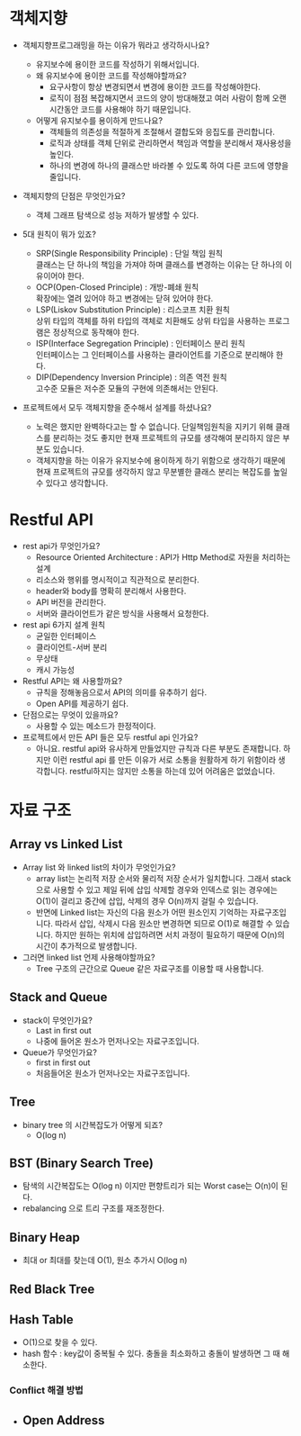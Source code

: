 # 객체지향
- 객체지향프로그래밍을 하는 이유가 뭐라고 생각하시나요?
	- 유지보수에 용이한 코드를 작성하기 위해서입니다.
	- 왜 유지보수에 용이한 코드를 작성해야할까요?
		- 요구사항이 항상 변경되면서 변경에 용이한 코드를 작성해야한다.
		- 로직이 점점 복잡해지면서 코드의 양이 방대해졌고 여러 사람이 함께 오랜 시간동안 코드를 사용해야 하기 때문입니다.
	- 어떻게 유지보수를 용이하게 만드나요?
		- 객체들의 의존성을 적절하게 조절해서 결합도와 응집도를 관리합니다.
		- 로직과 상태를 객체 단위로 관리하면서 책임과 역할을 분리해서 재사용성을 높인다.
		- 하나의 변경에 하나의 클래스만 바라볼 수 있도록 하여 다른 코드에 영향을 줄입니다.

- 객체지향의 단점은 무엇인가요?
	- 객체 그래프 탐색으로 성능 저하가 발생할 수 있다.

- 5대 원칙이 뭐가 있죠?
	- SRP(Single Responsibility Principle) : 단일 책임 원칙  
	    클래스는 단 하나의 책임을 가져야 하며 클래스를 변경하는 이유는 단 하나의 이유이어야 한다.
	 - OCP(Open-Closed Principle) : 개방-폐쇄 원칙  
	    확장에는 열려 있어야 하고 변경에는 닫혀 있어야 한다.
	- LSP(Liskov Substitution Principle) : 리스코프 치환 원칙  
	    상위 타입의 객체를 하위 타입의 객체로 치환해도 상위 타입을 사용하는 프로그램은 정상적으로 동작해야 한다.
	- ISP(Interface Segregation Principle) : 인터페이스 분리 원칙  
	    인터페이스는 그 인터페이스를 사용하는 클라이언트를 기준으로 분리해야 한다.
	- DIP(Dependency Inversion Principle) : 의존 역전 원칙  
	    고수준 모듈은 저수준 모듈의 구현에 의존해서는 안된다.
	    
- 프로젝트에서 모두 객체지향을 준수해서 설계를 하셨나요?
	- 노력은 했지만 완벽하다고는 할 수 없습니다. 단일책임원칙을 지키기 위해 클래스를 분리하는 것도 좋지만 현재 프로젝트의 규모를 생각해여 분리하지 않은 부분도 있습니다. 
	- 객체지향을 하는 이유가 유지보수에 용이하게 하기 위함으로 생각하기 때문에 현재 프로젝트의 규모를 생각하지 않고 무분별한 클래스 분리는 복잡도를 높일 수 있다고 생각합니다.

# Restful API
- rest api가 무엇인가요?
	- Resource Oriented Architecture : API가 Http Method로 자원을 처리하는 설계
	- 리소스와 행위를 명시적이고 직관적으로 분리한다.
	- header와 body를 명확히 분리해서 사용한다.
	- API 버전을 관리한다.
	- 서버와 클라이언트가 같은 방식을 사용해서 요청한다.
- rest api 6가지 설계 원칙
	- 균일한 인터페이스
	- 클라이언트-서버 분리
	- 무상태
	- 캐시 가능성
- Restful API는 왜 사용할까요?
	- 규칙을 정해놓음으로서 API의 의미를 유추하기 쉽다.
	- Open API를 제공하기 쉽다.
- 단점으로는 무엇이 있을까요?
	- 사용할 수 있는 메소드가 한정적이다.
- 프로젝트에서 만든 API 들은 모두 restful api 인가요?
	- 아니요. restful api와 유사하게 만들었지만 규칙과 다른 부분도 존재합니다. 하지만 이런 restful api 를 만든 이유가 서로 소통을 원활하게 하기 위함이라 생각합니다. restful하지는 않지만 소통을 하는데 있어 어려움은 없었습니다.

# 자료 구조
## Array vs Linked List
- Array list 와 linked list의 차이가 무엇인가요?
	- array list는 논리적 저장 순서와 물리적 저장 순서가 일치합니다. 그래서 stack으로 사용할 수 있고 제일 뒤에 삽입 삭제할 경우와 인덱스로 읽는 경우에는 O(1)이 걸리고 중간에 삽입, 삭제의 경우 O(n)까지 걸릴 수 있습니다.
	- 반면에 Linked list는 자신의 다음 원소가 어떤 원소인지 기억하는 자료구조입니다. 따라서 삽입, 삭제시 다음 원소만 변경하면 되므로 O(1)로 해결할 수 있습니다. 하지만 원하는 위치에 삽입하려면 서치 과정이 필요하기 때문에 O(n)의 시간이 추가적으로 발생합니다.
- 그러면 linked list 언제 사용해야할까요?
	- Tree 구조의 근간으로 Queue 같은 자료구조를 이용할 때 사용합니다.
## Stack and Queue
- stack이 무엇인가요?
	- Last in first out
	- 나중에 들어온 원소가 먼저나오는 자료구조입니다.
- Queue가 무엇인가요?
	- first in first out
	- 처음들어온 원소가 먼저나오는 자료구조입니다.
## Tree
- binary tree 의 시간복잡도가 어떻게 되죠?
	- O(log n)
## BST (Binary Search Tree)
- 탐색의 시간복잡도는 O(log n) 이지만 편향트리가 되는 Worst case는 O(n)이 된다.
- rebalancing 으로 트리 구조를 재조정한다.

## Binary Heap
- 최대 or 최대를 찾는데 O(1), 원소 추가시 O(log n)

## Red Black Tree

## Hash Table
- O(1)으로 찾을 수 있다.
- hash 함수 : key값이 중복될 수 있다. 충돌을 최소화하고 충돌이 발생하면 그 때 해소한다.
### Conflict 해결 방법
- Open Address
	- 